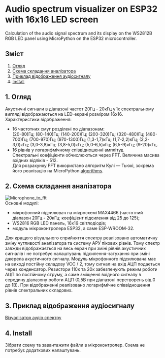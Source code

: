 # Audio spectrum visualizer on ESP32 with 16x16 LED screen
Calculation of the audio signal spectrum and its display on the WS2812B RGB LED panel using MicroPython on the ESP32 microcontroller.

## Зміст  

1. [Огляд](./README.md#1-огляд)
2. [Схема складання аналізатора](./README.md#2-Схема-складання-аналізатора)
3. [Приклад відображення аудіосигналу](./README.md#3-Приклад-відображення-аудіосигналу)
4. [Install](./README.md#4-install)
   
## 1. Огляд

Акустичні сигнали в діапазоні частот 20Гц - 20кГц у їх спектральному вигляді відображаються на LED-екрані розміром 16х16.  
Характеристики відображення:
 - 16 частотних смуг розділені по діапазонам:  
     (20-80)Гц; (80-140)Гц; (140-200)Гц; (200-320)Гц; (320-480)Гц; (480-700)Гц; (700-970)Гц; (970-1300)Гц; (1,3-1,7)кГц; (1,7-2,2)кГц; (2,2-3,0)кГц; (3,0-3,8)кГц; (3,8-5,0)кГц; (5,0-6,5)кГц; (6,5-9)кГц; (9-20)кГц.
 - 16 рівнів у логарифмічному співвідношенні амплітуд  
Спектральні коефіцієнти обчислюються через FFT. Величина масива вхідних відліків - 512.  
Для розрахунку FFT використано алгоритм Кулі — Тьюкі, зокрема його реалізацію на MicroPython [algorithms](https://github.com/peterhinch/micropython-fourier). 

## 2. Схема складання аналізатора

![Microphone_to_fft](https://github.com/Alex-Teteria/Audio-spectrum-analyzer-on-ESP32-with-16x16-LED-screen/assets/94607514/c6ebc0d4-dcde-469f-9ded-90e17a0b98d9)  
Основні модулі:
- мікрофонний підсилювач на мікросхемі MAX4466 (частотний діапазон 20Гц - 20кГц; коефіцієнт підсилення від 25 до 125);
- WS2816 RGB LED панель, 16х16 світлодіодів;
- модуль мікроконтролера ESP32, а саме ESP-WROOM-32.
 
Для кращого візуального сприйняття спектру реалізовано автоматичну зміну чутливості аналізатора та систему АРУ пікових рівнів. Тому спектр завжди відображається на весь екран при зміні рівнів акустичних сигналів і не потребує налаштувань підсилення-затухання при зміні джерела акустичного сигналу. Модуль мікрофонного підсилювача має на виході постійну складову VCC / 2, тому сигнал на вхід АЦП подається через конденсатор. Резистори 110к та 20к забезпечують режим роботи АЦП по постійному струму, а саме зміщення вхідного сигналу в середину діапазону роботи АЦП (0,5В при діапазоні перетворень від 0 до 1В).
При відображенні реалізовано логарифмічне співвідношення рівнів спектральних складових.

## 3. Приклад відображення аудіосигналу  

[Візуалізатор аудіо спектру](https://www.youtube.com/watch?v=adPKXyhDuic)  

## 4. Install

Зібрати схему та завантажити файли в мікроконтролер. Схема не потребує додаткових налаштувань.  




